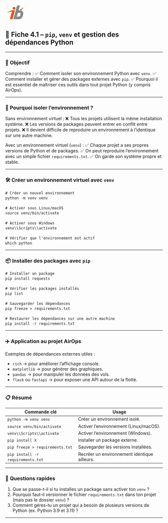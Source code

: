 ![Logo](images\logo.png)

## 🧩 Fiche 4.1 – `pip`, `venv` et gestion des dépendances Python

---

### 🎯 **Objectif**

Comprendre :
✅ Comment isoler son environnement Python avec `venv`.
✅ Comment installer et gérer des packages externes avec `pip`.
✅ Pourquoi il est essentiel de maîtriser ces outils dans tout projet Python (y compris AirOps).

---

### 🔎 **Pourquoi isoler l’environnement ?**

Sans environnement virtuel :
❌ Tous les projets utilisent la même installation système.
❌ Les versions de packages peuvent entrer en conflit entre projets.
❌ Il devient difficile de reproduire un environnement à l’identique sur une autre machine.

Avec un environnement virtuel (`venv`) :
✅ Chaque projet a ses propres versions de Python et de packages.
✅ On peut reproduire l’environnement avec un simple fichier `requirements.txt`.
✅ On garde son système propre et stable.

---

### 🛠 **Créer un environnement virtuel avec `venv`**

```
# Créer un nouvel environnement
python -m venv venv

# Activer sous Linux/macOS
source venv/bin/activate

# Activer sous Windows
venv\\Scripts\\activate

# Vérifier que l'environnement est actif
which python
```

---

### 📦 **Installer des packages avec `pip`**

```
# Installer un package
pip install requests

# Vérifier les packages installés
pip list

# Sauvegarder les dépendances
pip freeze > requirements.txt

# Restaurer les dépendances sur une autre machine
pip install -r requirements.txt
```

---

### ✈️ **Application au projet AirOps**

Exemples de dépendances externes utiles :

* `rich` → pour améliorer l’affichage console.
* `matplotlib` → pour générer des graphiques.
* `pandas` → pour manipuler les données des vols.
* `flask` ou `fastapi` → pour exposer une API autour de la flotte.

---

### 📋 **Résumé**

| Commande clé                      | Usage                                        |
| --------------------------------- | -------------------------------------------- |
| `python -m venv venv`             | Créer un environnement isolé.                |
| `source venv/bin/activate`        | Activer l’environnement (Linux/macOS).       |
| `venv\\Scripts\\activate`         | Activer l’environnement (Windows).           |
| `pip install X`                   | Installer un package externe.                |
| `pip freeze > requirements.txt`   | Sauvegarder les versions installées.         |
| `pip install -r requirements.txt` | Recréer un environnement identique ailleurs. |

---

### 🧪 **Questions rapides**

1. Que se passe-t-il si tu installes un package sans activer ton `venv` ?
2. Pourquoi faut-il versionner le fichier `requirements.txt` dans ton projet (mais pas le dossier `venv`) ?
3. Comment géres-tu un projet qui a besoin de plusieurs versions de Python (ex. Python 3.9 et 3.11) ?

---
